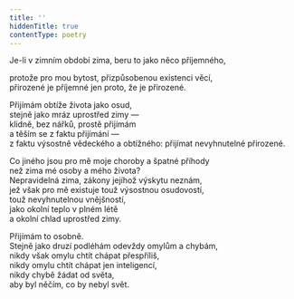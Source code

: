 ```yaml
---
title: ''
hiddenTitle: true
contentType: poetry
---
```


<section>

Je-li v zimním období zima, beru to jako něco příjemného,

protože pro mou bytost, přizpůsobenou existenci věcí,  
přirozené je příjemné jen proto, že je přirozené.

</section>

<section>

Přijímám obtíže života jako osud,  
stejně jako mráz uprostřed zimy —  
klidně, bez nářků, prostě přijímám  
a těším se z faktu přijímání —  
z faktu výsostně vědeckého a obtížného: přijímat nevyhnutelné přirozené.

</section>

<section>

Co jiného jsou pro mě moje choroby a špatné příhody  
než zima mé osoby a mého života?  
Nepravidelná zima, zákony jejíhož výskytu neznám,  
jež však pro mě existuje touž výsostnou osudovostí,  
touž nevyhnutelnou vnějšností,  
jako okolní teplo v plném létě  
a okolní chlad uprostřed zimy.

</section>

<section>

Přijímám to osobně.  
Stejně jako druzí podléhám odevždy omylům a chybám,  
nikdy však omylu chtít chápat přespříliš,  
nikdy omylu chtít chápat jen inteligencí,  
nikdy chybě žádat od světa,  
aby byl něčím, co by nebyl svět.

</section>
